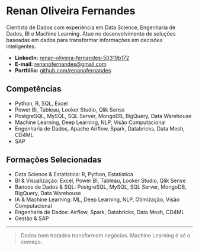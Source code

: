# Renan Oliveira Fernandes

Cientista de Dados com experiência em Data Science, Engenharia de Dados, BI e Machine Learning. Atuo no desenvolvimento de soluções baseadas em dados para transformar informações em decisões inteligentes.

- **LinkedIn:** [renan-oliveira-fernandes-50319b172](https://www.linkedin.com/in/renan-oliveira-fernandes-50319b172/)
- **E-mail:** renanofernandes@gmail.com
- **Portfólio:** [github.com/renanofernandes](https://github.com/renanofernandes)

## Competências

- Python, R, SQL, Excel
- Power BI, Tableau, Looker Studio, Qlik Sense
- PostgreSQL, MySQL, SQL Server, MongoDB, BigQuery, Data Warehouse
- Machine Learning, Deep Learning, NLP, Visão Computacional
- Engenharia de Dados, Apache Airflow, Spark, Databricks, Data Mesh, CD4ML
- SAP

## Formações Selecionadas

- Data Science & Estatística: R, Python, Estatística
- BI & Visualização: Excel, Power BI, Tableau, Looker Studio, Qlik Sense
- Bancos de Dados & SQL: PostgreSQL, MySQL, SQL Server, MongoDB, BigQuery, Data Warehouse
- IA & Machine Learning: ML, Deep Learning, NLP, Otimização, Visão Computacional
- Engenharia de Dados: Airflow, Spark, Databricks, Data Mesh, CD4ML
- Gestão & SAP

---

> Dados bem tratados transformam negócios. Machine Learning é só o começo.

